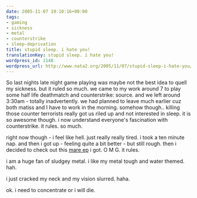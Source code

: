 ```yaml
---
date: 2005-11-07 19:10:16+00:00
tags:
- gaming
- sickness
- metal
- counterstrike
- sleep-deprivation
title: stupid sleep. i hate you!
translationKey: stupid sleep. i hate you!
wordpress_id: 1148
wordpress_url: http://www.nata2.org/2005/11/07/stupid-sleep-i-hate-you/
---
```


So last nights late night game playing was maybe not the best idea to quell my sickness. but it ruled so much. we came to my work around 7 to play some half life deathmatch and counterstrike: source. and we left around 3:30am - totally inadvertently. we had planned to leave much earlier cuz both matiss and I have to work in the morning. somehow though.. killing those counter terrorists really got us riled up and not interested in sleep. it is so awesome though. i now understand everyone's fascination with counterstrike. it rules. so much. 

right now though - i feel like hell. just really really tired. i took a ten minute nap. and then i got up - feeling quite a bit better - but still rough. then i decided to check out this <a href="http://mare.ca/">mare ep</a> i got. O M G. it rules.

i am a huge fan of sludgey metal. i like my metal tough and water themed. hah. 

i just cracked my neck and my vision slurred. haha. 

ok. i need to concentrate or i will die.